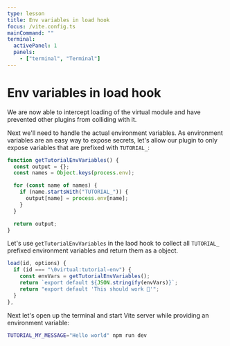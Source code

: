 ```yaml
---
type: lesson
title: Env variables in load hook
focus: /vite.config.ts
mainCommand: ""
terminal:
  activePanel: 1
  panels:
    - ["terminal", "Terminal"]
---
```


# Env variables in load hook

We are now able to intercept loading of the virtual module and have prevented other plugins from colliding with it.

Next we'll need to handle the actual environment variables. As environment variables are an easy way to expose secrets, let's allow our plugin to only expose variables that are prefixed with `TUTORIAL_`:

```ts
function getTutorialEnvVariables() {
  const output = {};
  const names = Object.keys(process.env);

  for (const name of names) {
    if (name.startsWith("TUTORIAL_")) {
      output[name] = process.env[name];
    }
  }

  return output;
}
```

Let's use `getTutorialEnvVariables` in the laod hook to collect all `TUTORIAL_` prefixed environment variables and return them as a object.

```ts add={3,4} del={5}
load(id, options) {
  if (id === "\0virtual:tutorial-env") {
    const envVars = getTutorialEnvVariables();
    return `export default ${JSON.stringify(envVars)}`;
    return "export default 'This should work 🤔'";
  }
},
```

Next let's open up the terminal and start Vite server while providing an environment variable:

```sh
TUTORIAL_MY_MESSAGE="Hello world" npm run dev
```
